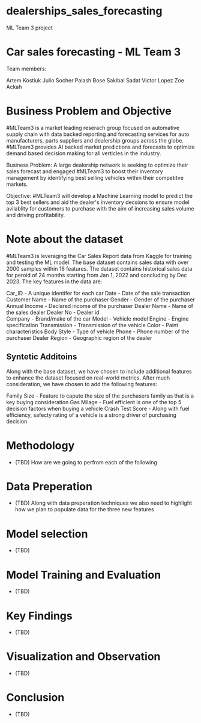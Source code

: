 # dealerships_sales_forecasting
ML Team 3 project

# Car sales forecasting - ML Team 3 

Team members: 

Artem Kostiuk
Julio Socher
Palash Bose
Sakibal Sadat 
Victor Lopez
Zoe Ackah 

# Business Problem and Objective 
#MLTeam3 is a market leading reserach group focused on automative supply chain with data backed reporting and forecasting services for auto manufacturers, parts suppliers and dealership groups across the globe. #MLTeam3 provides AI backed market predictions and forecasts to optimize demand based decision making for all verticles in the industry. 

Business Problem:
A large dealership network is seeking to optimize their sales forecast and engaged #MLTeam3 to boost their inventory management by identifying best selling vehicles within their competitve markets. 

Objective:
#MLTeam3 will develop a Machine Learning model to predict the top 3 best sellers and aid the dealer's inventory decsions to ensure model avilablity for customers to purchase with the aim of increasing sales volume and driving profitability. 

# Note about the dataset
#MLTeam3 is leveraging the Car Sales Report data from Kaggle for training and testing the ML model. The base dataset contains sales data with over 2000 samples within 16 features. The dataset contains historical sales data for peroid of 24 months starting from Jan 1, 2022 and concluding by Dec 2023. The key features in the data are:

Car_ID - A unique identifer for each car 
Date - Date of the sale transaction 
Customer Name - Name of the purchaser
Gender - Gender of the purchaser
Annual Income - Declared income of the purchaser
Dealer Name - Name of the sales dealer
Dealer No - Dealer id  
Company - Brand/make of the car
Model - Vehicle model 
Engine - Engine specification 
Transmission - Transmission of the vehicle 
Color - Paint characteristics
Body Style - Type of vehicle 
Phone - Phone number of the purchaser
Dealer Region - Geographic region of the dealer 

## Syntetic Additoins
Along with the base dataset, we have chosen to include additional features to enhance the dataset focused on real-world metrics. After much consideration, we have chosen to add the following features:

Family Size - Feature to capute the size of the purchasers family as that is a key buying consideration 
Gas Milage - Fuel efficient is one of the top 5 decision factors when buying a vehicle 
Crash Test Score - Along with fuel efficiency, safecty rating of a vehicle is a strong driver of purchasing decision

# Methodology
- (TBD) How are we going to perfrom each of the following

# Data Preperation 
- (TBD) Along with data preperation techniques we also need to highlight how we plan to populate data for the three new features 

# Model selection 
- (TBD) 

# Model Training and Evaluation 
- (TBD)

# Key Findings 
- (TBD)

# Visualization and Observation 
- (TBD)

# Conclusion 
- (TBD)

